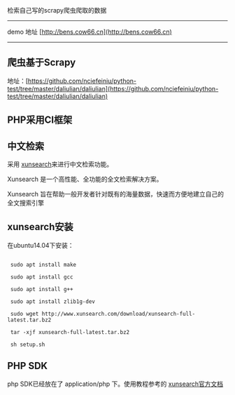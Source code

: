 检索自己写的scrapy爬虫爬取的数据

-----------

demo 地址 [http://bens.cow66.cn](http://bens.cow66.cn)

-----------
## 爬虫基于Scrapy

 地址：[https://github.com/nciefeiniu/python-test/tree/master/daliulian/daliulian](https://github.com/nciefeiniu/python-test/tree/master/daliulian/daliulian)

## PHP采用CI框架

## 中文检索

采用 [xunsearch](http://www.xunsearch.com/)来进行中文检索功能。

Xunsearch 是一个高性能、全功能的全文检索解决方案。

Xunsearch 旨在帮助一般开发者针对既有的海量数据，快速而方便地建立自己的全文搜索引擎


## xunsearch安装

在ubuntu14.04下安装：

```shell
 
 sudo apt install make

 sudo apt install gcc 
 
 sudo apt install g++ 

 sudo apt install zlib1g-dev

 sudo wget http://www.xunsearch.com/download/xunsearch-full-latest.tar.bz2

 tar -xjf xunsearch-full-latest.tar.bz2

 sh setup.sh
```

## PHP SDK
php SDK已经放在了 application/php 下。使用教程参考的 [xunsearch官方文档](http://www.xunsearch.com/doc/php)